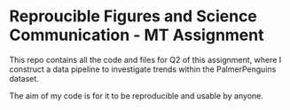 # Reproucible Figures and Science Communication - MT Assignment
This repo contains all the code and files for Q2 of this assignment, where I construct a data pipeline to investigate trends within the PalmerPenguins dataset.

The aim of my code is for it to be reproducible and usable by anyone.

